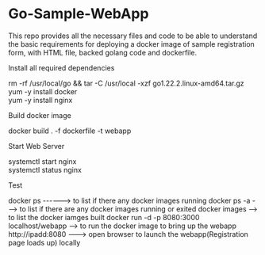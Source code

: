 # Go-Sample-WebApp


This repo provides all the necessary files and code to be able to understand the basic requirements for deploying a docker image of sample registration form, with HTML file, backed golang code and dockerfile.

Install all required dependencies

rm -rf /usr/local/go && tar -C /usr/local -xzf go1.22.2.linux-amd64.tar.gz  
yum -y install docker  
yum -y install nginx  


Build docker image  


docker build . -f dockerfile -t webapp  


Start Web Server  


systemctl start nginx  
systemctl status nginx  


Test

docker ps ------> to list if there any docker images running 
docker ps -a ---> to list if there are any docker images running or exited
docker images --> to list the docker iamges built
docker run -d -p 8080:3000 localhost/webapp --> to run the docker image to bring up the webapp
http://ipadd:8080 ---> open browser to launch the webapp(Registration page loads up) locally
